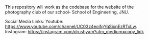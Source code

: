This repository will work as the codebase for the website of the photography club of our school- School of Engineering, JNU.


Social Media Links:
Youtube: https://www.youtube.com/channel/UC03z4eoifqYqSixnEzRTxLw.
<br>
Instagram: https://instagram.com/drushyam?utm_medium=copy_link

